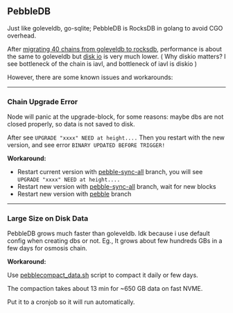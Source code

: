 ## PebbleDB

Just like goleveldb, go-sqlite; PebbleDB is RocksDB in golang to avoid CGO overhead.

After [migrating 40 chains from goleveldb to rocksdb](https://github.com/notional-labs/cosmosia/issues/86), performance 
is about the same to goleveldb but [disk io](https://github.com/notional-labs/cosmosia/issues/81) is very much lower.
( Why diskio matters? I see bottleneck of the chain is iavl, and bottleneck of iavl is diskio ) 


However, there are some known issues and workarounds:

---

### Chain Upgrade Error
Node will panic at the upgrade-block, for some reasons: maybe dbs are not closed properly, so data is not saved to disk.

After see `UPGRADE "xxxx" NEED at height....`
Then you restart with the new version, and see error `BINARY UPDATED BEFORE TRIGGER!`

**Workaround:**

- Restart current version with [pebble-sync-all](https://github.com/baabeetaa/tm-db/tree/pebble-sync-all) branch, you will see `UPGRADE "xxxx" NEED at height....`
- Restart new version with [pebble-sync-all](https://github.com/baabeetaa/tm-db/tree/pebble-sync-all) branch, wait for new blocks
- Restart new version with [pebble](https://github.com/baabeetaa/tm-db/tree/pebble) branch

---

### Large Size on Disk Data
PebbleDB grows much faster than goleveldb. Idk because i use default config when creating dbs or not.
Eg., It grows about few hundreds GBs in a few days for osmosis chain.

**Workaround:**

Use [pebblecompact_data.sh](https://github.com/notional-labs/cosmosia/blob/main/snapshot/scripts/pebblecompact_data.sh) script to compact it daily or few days.

The compaction takes about 13 min for ~650 GB data on fast NVME.

Put it to a cronjob so it will run automatically.